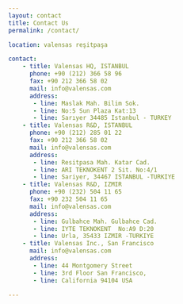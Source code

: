 ```yaml
---
layout: contact
title: Contact Us
permalink: /contact/

location: valensas reşitpaşa

contact:
    - title: Valensas HQ, ISTANBUL
      phone: +90 (212) 366 58 96
      fax: +90 212 366 58 02
      mail: info@valensas.com
      address:
       - line: Maslak Mah. Bilim Sok.
       - line: No:5 Sun Plaza Kat:13
       - line: Sarıyer 34485 Istanbul - TURKEY
    - title: Valensas R&D, ISTANBUL
      phone: +90 (212) 285 01 22
      fax: +90 212 366 58 02
      mail: info@valensas.com
      address:
       - line: Resitpasa Mah. Katar Cad.
       - line: ARI TEKNOKENT 2 Sit. No:4/1
       - line: Sariyer, 34467 ISTANBUL -TURKIYE
    - title: Valensas R&D, IZMIR
      phone: +90 (232) 504 11 65
      fax: +90 232 504 11 65
      mail: info@valensas.com
      address:
       - line: Gulbahce Mah. Gulbahce Cad.
       - line: IYTE TEKNOKENT  No:A9 D:20
       - line: Urla, 35433 IZMIR -TURKIYE
    - title: Valensas Inc., San Francisco
      mail: info@valensas.com
      address:
       - line: 44 Montgomery Street
       - line: 3rd Floor San Francisco,
       - line: California 94104 USA

---
```

